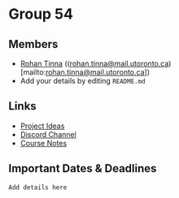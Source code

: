 # Group 54
## Members
- [Rohan Tinna](https://instagram.com/rohantinna) ((rohan.tinna@mail.utoronto.ca)[mailto:rohan.tinna@mail.utoronto.ca])
- Add your details by editing `README.md`

## Links
- [Project Ideas](https://docs.google.com/document/d/1VQAk6e_4F3ED4pP00Pl9-hLnjafwfLhiBB_jGU9WbmA/edit#heading=h.cbvciyafl8gz)
- [Discord Channel](https://discord.gg/QgV5UTxfhp)
- [Course Notes](https://uoft.rohantinna.in/notes/csc207)

## Important Dates & Deadlines
`Add details here`
